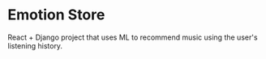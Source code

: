 # Emotion Store

React + Django project that uses ML to recommend music using the user's listening history.

